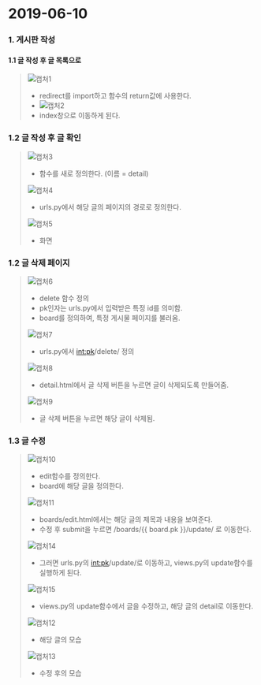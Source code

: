 # 2019-06-10

### 1. 게시판 작성

#### 1.1 글 작성 후 글 목록으로

> ![캡처1](https://user-images.githubusercontent.com/47554668/59167314-950e1380-8b6b-11e9-80bb-3e5bc5e02a02.PNG)
>
> * redirect를 import하고 함수의 return값에 사용한다.
> * ![캡처2](https://user-images.githubusercontent.com/47554668/59168159-95a8a900-8b6f-11e9-8890-62d9571e85fe.PNG)
> * index창으로 이동하게 된다.



### 1.2 글 작성 후 글 확인

> ![캡처3](https://user-images.githubusercontent.com/47554668/59168212-c38ded80-8b6f-11e9-86af-234dd31ae2df.PNG)
>
> * 함수를 새로 정의한다. (이름 = detail)
>
> ![캡처4](https://user-images.githubusercontent.com/47554668/59168238-f20bc880-8b6f-11e9-9112-14136bbde012.PNG)
>
> * urls.py에서 해당 글의 페이지의 경로로 정의한다.
>
> ![캡처5](https://user-images.githubusercontent.com/47554668/59168925-e2da4a00-8b72-11e9-9e08-d7384ebe78cb.PNG)
>
> * 화면



### 1.2 글 삭제 페이지

> ![캡처6](https://user-images.githubusercontent.com/47554668/59171900-43bc4f00-8b80-11e9-966e-eec4ca1324c7.PNG)
>
> * delete 함수 정의
> * pk인자는 urls.py에서 입력받은 특정 id를 의미함.
> * board를 정의하여, 특정 게시물 페이지를 불러옴.
>
> ![캡처7](https://user-images.githubusercontent.com/47554668/59171983-9ac22400-8b80-11e9-9d7e-543f77c77311.PNG)
>
> * urls.py에서 <int:pk>/delete/ 정의
>
> ![캡처8](https://user-images.githubusercontent.com/47554668/59172048-e70d6400-8b80-11e9-9df7-d3ccd589eefc.PNG)
>
> * detail.html에서 글 삭제 버튼을 누르면 글이 삭제되도록 만들어줌.
>
> ![캡처9](https://user-images.githubusercontent.com/47554668/59172090-32277700-8b81-11e9-9f38-b8a7be590ea2.PNG)
>
> * 글 삭제 버튼을 누르면 해당 글이 삭제됨.



### 1.3 글 수정

> ![캡처10](https://user-images.githubusercontent.com/47554668/59184393-002a0b00-8ba9-11e9-920f-7954759c100c.PNG)
>
> - edit함수를 정의한다.
> - board에 해당 글을 정의한다.
>
> ![캡처11](https://user-images.githubusercontent.com/47554668/59184703-a5dd7a00-8ba9-11e9-9997-e4db2c39b05b.PNG)
>
> - boards/edit.html에서는 해당 글의 제목과 내용을 보여준다.
> - 수정 후 submit을 누르면 /boards/{{ board.pk }}/update/ 로 이동한다.
>
> ![캡처14](https://user-images.githubusercontent.com/47554668/59186376-a37d1f00-8bad-11e9-9100-0dda47e1d9ae.PNG)
>
> * 그러면 urls.py의 <int:pk>/update/로 이동하고, views.py의 update함수를 실행하게 된다.
>
> ![캡처15](https://user-images.githubusercontent.com/47554668/59186476-ec34d800-8bad-11e9-8f7e-56ab9516d01a.PNG)
>
> * views.py의 update함수에서 글을 수정하고, 해당 글의 detail로 이동한다.
>
> ![캡처12](https://user-images.githubusercontent.com/47554668/59184842-ef2dc980-8ba9-11e9-8018-2656926f6762.PNG)
>
> - 해당 글의 모습
>
> ![캡처13](https://user-images.githubusercontent.com/47554668/59185116-990d5600-8baa-11e9-962b-8b3dc3cc0be0.PNG)
>
> - 수정 후의 모습

